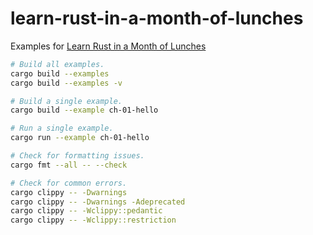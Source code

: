 # learn-rust-in-a-month-of-lunches

Examples for [Learn Rust in a Month of Lunches](https://www.manning.com/books/learn-rust-in-a-month-of-lunches)

```bash
# Build all examples.
cargo build --examples
cargo build --examples -v

# Build a single example.
cargo build --example ch-01-hello

# Run a single example.
cargo run --example ch-01-hello
```

```bash
# Check for formatting issues.
cargo fmt --all -- --check

# Check for common errors.
cargo clippy -- -Dwarnings
cargo clippy -- -Dwarnings -Adeprecated
cargo clippy -- -Wclippy::pedantic
cargo clippy -- -Wclippy::restriction
```
